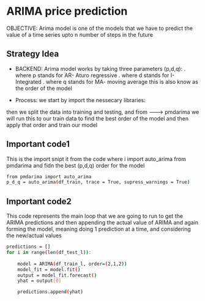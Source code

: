 
# ARIMA price prediction

OBJECTIVE: Arima model is one of the models that we have to predict the value of a time series upto n number of steps in the future




## Strategy Idea

- BACKEND: Arima model works by taking three parameters (p,d,q): . where p stands for AR- Aturo regressive . where d stands for I- Integrated . where q stands for MA- moving average this is also know as the order of the model


- Process: we start by import the nessecary libraries:

then we split the data into training and testing, and from  ---> pmdarima we will run this to our train data to find the best order of the model and then apply that order and train our model




## Important code1

This is the import snipt it from the code where i import auto_arima from pmdarima and fidn the best (p,d,q) order for the model

```bash
from pmdarima import auto_arima
p_d_q = auto_arima(df_train, trace = True, supress_warnings = True)

```


## Important code2
This code represents the main loop that we are going to run to get the ARIMA predictions and then appending the actual value of ARIMA and again forming the model, meaning doing 1 prediction at a time, and considering the new/actual values

```bash
predictions = []
for i in range(len(df_test_l)):
    
    model = ARIMA(df_train_l, order=(2,1,2))
    model_fit = model.fit()
    output = model_fit.forecast()
    yhat = output[0]

    predictions.append(yhat)
```
    